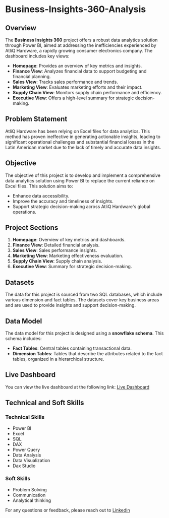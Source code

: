 # Business-Insights-360-Analysis

## Overview
The **Business Insights 360** project offers a robust data analytics solution through Power BI, aimed at addressing the inefficiencies experienced by AtliQ Hardware, a rapidly growing consumer electronics company. The dashboard includes key views:
- **Homepage**: Provides an overview of key metrics and insights.
- **Finance View**: Analyzes financial data to support budgeting and financial planning.
- **Sales View**: Tracks sales performance and trends.
- **Marketing View**: Evaluates marketing efforts and their impact.
- **Supply Chain View**: Monitors supply chain performance and efficiency.
- **Executive View**: Offers a high-level summary for strategic decision-making.
## Problem Statement
AtliQ Hardware has been relying on Excel files for data analytics. This method has proven ineffective in generating actionable insights, leading to significant operational challenges and substantial financial losses in the Latin American market due to the lack of timely and accurate data insights.
## Objective
The objective of this project is to develop and implement a comprehensive data analytics solution using Power BI to replace the current reliance on Excel files. This solution aims to:
- Enhance data accessibility.
- Improve the accuracy and timeliness of insights.
- Support strategic decision-making across AtliQ Hardware's global operations.
## Project Sections
1. **Homepage**: Overview of key metrics and dashboards.
2. **Finance View**: Detailed financial analysis.
3. **Sales View**: Sales performance insights.
4. **Marketing View**: Marketing effectiveness evaluation.
5. **Supply Chain View**: Supply chain analysis.
6. **Executive View**: Summary for strategic decision-making.
## Datasets
The data for this project is sourced from two SQL databases, which include various dimension and fact tables. The datasets cover key business areas and are used to provide insights and support decision-making.
## Data Model
The data model for this project is designed using a **snowflake schema**. This schema includes:
- **Fact Tables**: Central tables containing transactional data.
- **Dimension Tables**: Tables that describe the attributes related to the fact tables, organized in a hierarchical structure.

## Live Dashboard
You can view the live dashboard at the following link: [Live Dashboard](https://lnkd.in/gPRMvFne)
## Technical and Soft Skills
### Technical Skills
- Power BI
- Excel
- SQL
- DAX
- Power Query
- Data Analysis
- Data Visualization
- Dax Studio
### Soft Skills
- Problem Solving
- Communication
- Analytical thinking

For any questions or feedback, please reach out to [Linkedin](https://www.linkedin.com/in/shafana-09579328b/)
